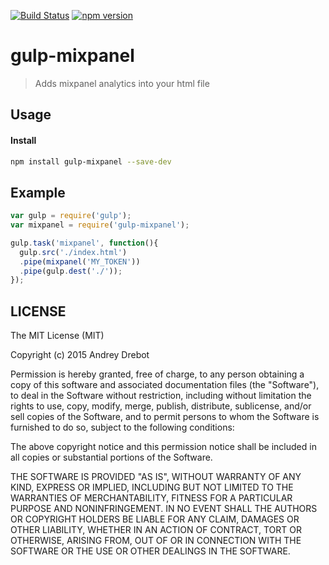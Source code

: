 [![Build Status](https://travis-ci.org/andreydrebot/gulp-mixpanel.svg?branch=master)](https://travis-ci.org/andreydrebot/gulp-mixpanel) [![npm version](https://badge.fury.io/js/gulp-mixpanel.svg)](http://badge.fury.io/js/gulp-mixpanel)

# gulp-mixpanel
> Adds mixpanel analytics into your html file

## Usage


#### Install

```bash
npm install gulp-mixpanel --save-dev
```

## Example

```js
var gulp = require('gulp');
var mixpanel = require('gulp-mixpanel');

gulp.task('mixpanel', function(){
  gulp.src('./index.html')
  .pipe(mixpanel('MY_TOKEN'))
  .pipe(gulp.dest('./'));
});
```

## LICENSE

The MIT License (MIT)

Copyright (c) 2015 Andrey Drebot

Permission is hereby granted, free of charge, to any person obtaining a copy
of this software and associated documentation files (the "Software"), to deal
in the Software without restriction, including without limitation the rights
to use, copy, modify, merge, publish, distribute, sublicense, and/or sell
copies of the Software, and to permit persons to whom the Software is
furnished to do so, subject to the following conditions:

The above copyright notice and this permission notice shall be included in all
copies or substantial portions of the Software.

THE SOFTWARE IS PROVIDED "AS IS", WITHOUT WARRANTY OF ANY KIND, EXPRESS OR
IMPLIED, INCLUDING BUT NOT LIMITED TO THE WARRANTIES OF MERCHANTABILITY,
FITNESS FOR A PARTICULAR PURPOSE AND NONINFRINGEMENT. IN NO EVENT SHALL THE
AUTHORS OR COPYRIGHT HOLDERS BE LIABLE FOR ANY CLAIM, DAMAGES OR OTHER
LIABILITY, WHETHER IN AN ACTION OF CONTRACT, TORT OR OTHERWISE, ARISING FROM,
OUT OF OR IN CONNECTION WITH THE SOFTWARE OR THE USE OR OTHER DEALINGS IN THE
SOFTWARE.
